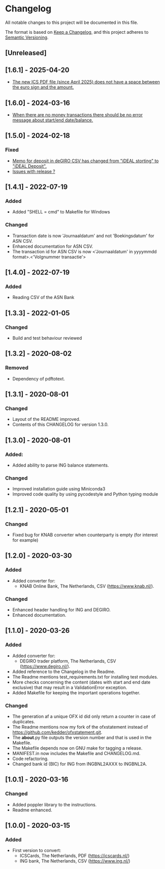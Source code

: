 # Changelog

All notable changes to this project will be documented in this file.

The format is based on [Keep a Changelog](https://keepachangelog.com/en/1.0.0/),
and this project adheres to [Semantic Versioning](https://semver.org/spec/v2.0.0.html).

## [Unreleased]

## [1.6.1] - 2025-04-20

- [The new ICS PDF file (since April 2025) does not have a space between the euro sign and the amount.](https://github.com/gpaulissen/ofxstatement-dutch/issues/10)

## [1.6.0] - 2024-03-16

- [When there are no money transactions there should be no error message about start/end date/balance.](https://github.com/gpaulissen/ofxstatement-dutch/issues/6)

## [1.5.0] - 2024-02-18

### Fixed

- [Memo for deposit in deGIRO CSV has changed from "iDEAL storting" to "iDEAL Deposit".](https://github.com/gpaulissen/ofxstatement-dutch/issues/5)
- [Issues with release ?](https://github.com/gpaulissen/ofxstatement-dutch/issues/1)

## [1.4.1] - 2022-07-19

### Added

- Added "SHELL = cmd" to Makefile for Windows

### Changed

- Transaction date is now 'Journaaldatum' and not 'Boekingsdatum' for ASN CSV.
- Enhanced documentation for ASN CSV.
- The transaction id for ASN CSV is now <'Journaaldatum' in yyyymmdd format>.<'Volgnummer transactie'>

## [1.4.0] - 2022-07-19

### Added

- Reading CSV of the ASN Bank

## [1.3.3] - 2022-01-05

### Changed

- Build and test behaviour reviewed

## [1.3.2] - 2020-08-02

### Removed

- Dependency of pdftotext.

## [1.3.1] - 2020-08-01

### Changed

- Layout of the README improved.
- Contents of this CHANGELOG for version 1.3.0.

## [1.3.0] - 2020-08-01

### Added:

- Added ability to parse ING balance statements.

### Changed

- Improved installation guide using Miniconda3
- Improved code quality by using pycodestyle and Python typing module

## [1.2.1] - 2020-05-01

### Changed

- Fixed bug for KNAB converter when counterparty is empty (for
  interest for example)

## [1.2.0] - 2020-03-30

### Added

- Added converter for:
  * KNAB Online Bank, The Netherlands, CSV (https://www.knab.nl/).

### Changed

- Enhanced header handling for ING and DEGIRO.
- Enhanced documentation.

## [1.1.0] - 2020-03-26

### Added

- Added converter for:
  * DEGIRO trader platform, The Netherlands, CSV (https://www.degiro.nl/).
- Added reference to the Changelog in the Readme.
- The Readme mentions test_requirements.txt for installing test modules.
- More checks concerning the content (dates with start and end
date exclusive) that may result in a ValidationError exception.
- Added Makefile for keeping the important operations together.

### Changed

- The generation af a unique OFX id did only return a counter in
case of duplicates.
- The Readme mentions now my fork of the ofxstatement instead of
https://github.com/kedder/ofxstatement.git.
- The __about__.py file outputs the version number and that is
used in the Makefile.
- The Makefile depends now on GNU make for tagging a release.
- MANIFEST.in now includes the Makefile and CHANGELOG.md.
- Code refactoring.
- Changed bank id (BIC) for ING from INGBNL2AXXX to INGBNL2A.

## [1.0.1] - 2020-03-16

### Changed

- Added poppler library to the instructions.
- Readme enhanced.

## [1.0.0] - 2020-03-15

### Added

- First version to convert:
  * ICSCards, The Netherlands, PDF (https://icscards.nl/)
  * ING bank, The Netherlands, CSV (https://www.ing.nl/)

